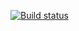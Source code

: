 [![Build status](https://ci.appveyor.com/api/projects/status/0w7blh2lhkdbca3l/branch/master?svg=true)](https://ci.appveyor.com/project/MashaOsipova/pageobject/branch/master)
